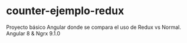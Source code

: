 # counter-ejemplo-redux
Proyecto básico Angular donde se compara el uso de Redux vs Normal. Angular 8 &amp; Ngrx 9.1.0
